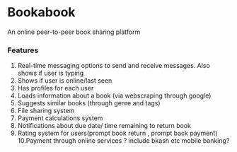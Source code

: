 # Bookabook

An online peer-to-peer book sharing platform 

### Features

1. Real-time messaging options to send and receive messages. Also shows if user is typing
2. Shows if user is online/last seen
3. Has profiles for each user
4. Loads information about a book (via webscraping through google)
5. Suggests similar books (through genre and tags)
6. File sharing system
7. Payment calculations system
8. Notifications about due date/ time remaining to return book
9. Rating system for users(prompt book return , prompt back payment)
10.Payment through online services ? include bkash etc mobile banking?

